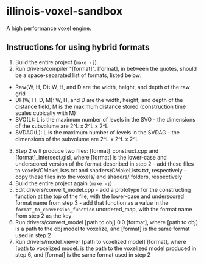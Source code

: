 # illinois-voxel-sandbox
A high performance voxel engine.

## Instructions for using hybrid formats

1. Build the entire project (`make -j`)
2. Run drivers/compiler "[format]". [format], in between the quotes, should be a space-separated list of formats, listed below:
  - Raw(W, H, D): W, H, and D are the width, height, and depth of the raw grid
  - DF(W, H, D, M): W, H, and D are the width, height, and depth of the distance field, M is the maximum distance stored (construction time scales cubically with M)
  - SVO(L): L is the maximum number of levels in the SVO - the dimensions of the subvolume are 2^L x 2^L x 2^L
  - SVDAG(L): L is the maximum number of levels in the SVDAG - the dimensions of the subvolume are 2^L x 2^L x 2^L
3. Step 2 will produce two files: [format]_construct.cpp and [format]_intersect.glsl, where [format] is the lower-case and underscored version of the format described in step 2 - add these files to voxels/CMakeLists.txt and shaders/CMakeLists.txt, respectively - copy these files into the voxels/ and shaders/ folders, respectively
4. Build the entire project again (`make -j`)
5. Edit drivers/convert_model.cpp - add a prototype for the constructing function at the top of the file, with the lower-case and underscored format name from step 3 - add that function as a value in the `format_to_conversion_function` unordered_map, with the format name from step 2 as the key
6. Run drivers/convert_model [path to obj] 0.0 [format], where [path to obj] is a path to the obj model to voxelize, and [format] is the same format used in step 2
7. Run drivers/model_viewer [path to voxelized model] [format], where [path to voxelized model. is the path to the voxelized model produced in step 6, and [format] is the same format used in step 2
